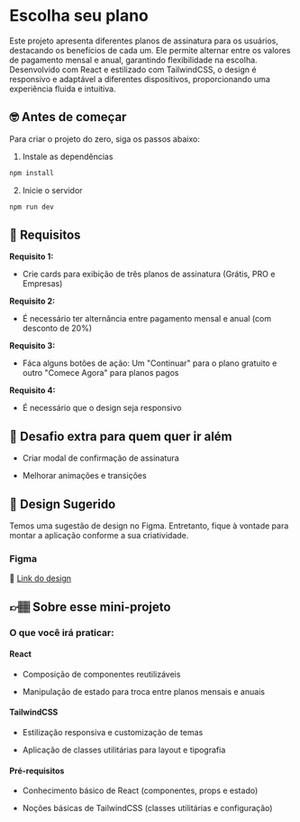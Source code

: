 # Escolha seu plano

Este projeto apresenta diferentes planos de assinatura para os usuários, destacando os benefícios de cada um. Ele permite alternar entre os valores de pagamento mensal e anual, garantindo flexibilidade na escolha. Desenvolvido com React e estilizado com TailwindCSS, o design é responsivo e adaptável a diferentes dispositivos, proporcionando uma experiência fluida e intuitiva.

## 🤓 Antes de começar

Para criar o projeto do zero, siga os passos abaixo:

1. Instale as dependências 
```bash
npm install
```

2. Inicie o servidor
```bash
npm run dev
```



## 🔨 Requisitos

**Requisito 1:**
- Crie cards para exibição de três planos de assinatura (Grátis, PRO e Empresas)

**Requisito 2:**
- É necessário ter alternância entre pagamento mensal e anual (com desconto de 20%)

**Requisito 3:**
- Fáca alguns botões de ação: Um "Continuar" para o plano gratuito e outro "Comece Agora" para planos pagos

**Requisito 4:**
- É necessário que o design seja responsivo

## 🔨 Desafio extra para quem quer ir além

- Criar modal de confirmação de assinatura

- Melhorar animações e transições

## 🎨 Design Sugerido

Temos uma sugestão de design no Figma. Entretanto, fique à vontade para montar a aplicação conforme a sua criatividade.

### Figma

🔗 [Link do design](https://www.figma.com/community/file/1486791790033291891)

## 👉🏽 Sobre esse mini-projeto

### O que você irá praticar:

#### React
- Composição de componentes reutilizáveis

- Manipulação de estado para troca entre planos mensais e anuais

#### TailwindCSS
- Estilização responsiva e customização de temas

- Aplicação de classes utilitárias para layout e tipografia

#### Pré-requisitos
- Conhecimento básico de React (componentes, props e estado)

- Noções básicas de TailwindCSS (classes utilitárias e configuração)


